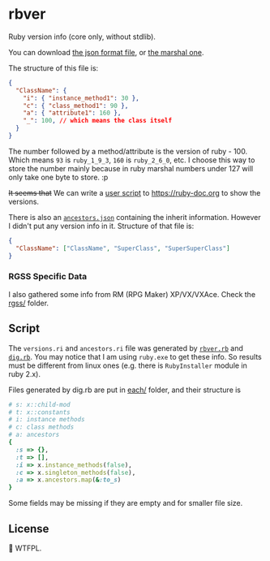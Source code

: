# rbver

Ruby version info (core only, without stdlib).

You can download [the json format file](versions.json),
or [the marshal one](versions.ri).

The structure of this file is:

```json
{
  "ClassName": {
    "i": { "instance_method1": 30 },
    "c": { "class_method1": 90 },
    "a": { "attribute1": 160 },
    "_": 100, // which means the class itself
  }
}
```

The number followed by a method/attribute is the version of ruby - 100.
Which means `93` is `ruby_1_9_3`, `160` is `ruby_2_6_0`, etc.
I choose this way to store the number mainly because in ruby marshal numbers
under 127 will only take one byte to store. :p

~~It seems that~~ We can write a [user script](rbver.user.js) to
https://ruby-doc.org to show the versions.

There is also an [`ancestors.json`](ancestors.json) containing the inherit
information. However I didn't put any version info in it. Structure of that
file is:

```json
{
  "ClassName": ["ClassName", "SuperClass", "SuperSuperClass"]
}
```

### RGSS Specific Data

I also gathered some info from RM (RPG Maker) XP/VX/VXAce.
Check the [rgss/](rgss) folder.

## Script

The `versions.ri` and `ancestors.ri` file was generated by
[`rbver.rb`](rbver.rb) and [`dig.rb`](dig.rb).
You may notice that I am using `ruby.exe` to get these info.
So results must be different from linux ones
(e.g. there is `RubyInstaller` module in ruby 2.x).

Files generated by dig.rb are put in [each/](each) folder,
and their structure is

```ruby
# s: x::child-mod
# t: x::constants
# i: instance methods
# c: class methods
# a: ancestors
{
  :s => {},
  :t => [],
  :i => x.instance_methods(false),
  :c => x.singleton_methods(false),
  :a => x.ancestors.map(&:to_s)
}
```

Some fields may be missing if they are empty and for smaller file size.

## License

:shit: WTFPL.
